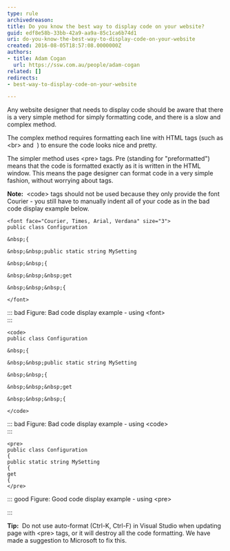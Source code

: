 ```yaml
---
type: rule
archivedreason: 
title: Do you know the best way to display code on your website?
guid: edf8e58b-33bb-42a9-aa9a-85c1ca6b74d1
uri: do-you-know-the-best-way-to-display-code-on-your-website
created: 2016-08-05T18:57:08.0000000Z
authors:
- title: Adam Cogan
  url: https://ssw.com.au/people/adam-cogan
related: []
redirects:
- best-way-to-display-code-on-your-website

---
```


Any website designer that needs to display code should be aware that there is a very simple method for simply formatting code, and there is a slow and complex method.

The complex method requires formatting each line with HTML tags (such as &lt;br&gt; and &nbsp;) to ensure the code looks nice and pretty.

The simpler method uses &lt;pre&gt; tags. Pre (standing for "preformatted") means that the code is formatted exactly as it is written in the HTML window. This means the page designer can format code in a very simple fashion, without worrying about tags.

<!--endintro-->

**Note:**  &lt;code&gt; tags should not be used because they only provide the font Courier - you still have to manually indent all of your code as in the bad code display example below.



```
<font face="Courier, Times, Arial, Verdana" size="3">
public class Configuration

&nbsp;{

&nbsp;&nbsp;public static string MySetting

&nbsp;&nbsp;{

&nbsp;&nbsp;&nbsp;get

&nbsp;&nbsp;&nbsp;{

</font>
```



::: bad
Figure: Bad code display example - using &lt;font&gt;  
:::



```
<code>
public class Configuration

&nbsp;{

&nbsp;&nbsp;public static string MySetting

&nbsp;&nbsp;{

&nbsp;&nbsp;&nbsp;get

&nbsp;&nbsp;&nbsp;{

</code>
```



::: bad
Figure: Bad code display example - using &lt;code&gt;  
:::



```
<pre>
public class Configuration
{
public static string MySetting
{
get
{
</pre>
```



::: good
Figure: Good code display example - using &lt;pre&gt;

:::

**Tip:**  Do not use auto-format (Ctrl-K, Ctrl-F) in Visual Studio when updating page with &lt;pre&gt; tags, or it will destroy all the code formatting. We have made a suggestion to Microsoft to fix this.
